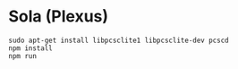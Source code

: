 # Sola (Plexus)

```
sudo apt-get install libpcsclite1 libpcsclite-dev pcscd
npm install
npm run
```
